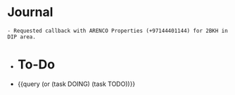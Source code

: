 # Journal
	- Requested callback with ARENCO Properties (+97144401144) for 2BKH in DIP area.
- # To-Do
- {{query (or (task DOING) (task TODO))}}